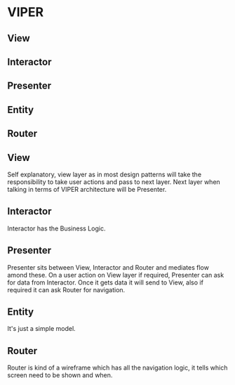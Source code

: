 #  VIPER

## View
## Interactor
## Presenter
## Entity
## Router


## View

Self explanatory, view layer as in most design patterns will take the responsibility
to take user actions and pass to next layer. Next layer when talking in terms of 
VIPER architecture will be Presenter.

## Interactor

Interactor has the Business Logic.

## Presenter

Presenter sits between View, Interactor and Router and mediates flow amond these.
On a user action on View layer if required, Presenter can ask for data from Interactor.
Once it gets data it will send to View, also if required it can ask Router for 
navigation.

## Entity

It's just a simple model.

## Router

Router is kind of a wireframe which has all the navigation logic, it tells which
screen need to be shown and when.
